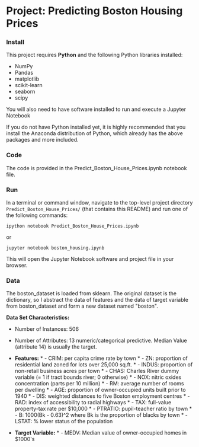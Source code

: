 # **Project: Predicting Boston Housing Prices**

### **Install**

This project requires **Python** and the following Python libraries installed:

*   NumPy
*   Pandas
*   matplotlib
*   scikit-learn
*   seaborn
*   scipy

You will also need to have software installed to run and execute a Jupyter Notebook

If you do not have Python installed yet, it is highly recommended that you install the Anaconda distribution of Python, which already has the above packages and more included.

### **Code**

The code is provided in the Predict_Boston_House_Prices.ipynb notebook file.

### **Run**

In a terminal or command window, navigate to the top-level project directory ```Predict_Boston_House_Prices/``` (that contains this README) and run one of the following commands:


```
ipython notebook Predict_Boston_House_Prices.ipynb
```

or

```
jupyter notebook boston_housing.ipynb
```

This will open the Jupyter Notebook software and project file in your browser.

### **Data**

The boston_dataset is loaded from sklearn. The original dataset is the dictionary, so I abstract the data of features and the data of target variable from boston_dataset and form a new dataset named "boston".

**Data Set Characteristics:**  

*   Number of Instances: 506 
*   Number of Attributes: 13 numeric/categorical predictive. Median Value (attribute 14) is usually the target.
*   **Features:**
        * - CRIM:     per capita crime rate by town
        * - ZN:       proportion of residential land zoned for lots over 25,000 sq.ft.
        * - INDUS:    proportion of non-retail business acres per town
        * - CHAS:     Charles River dummy variable (= 1 if tract bounds river; 0 otherwise)
        * - NOX:      nitric oxides concentration (parts per 10 million)
        * - RM:       average number of rooms per dwelling
        * - AGE:      proportion of owner-occupied units built prior to 1940
        * - DIS:      weighted distances to five Boston employment centres
        * - RAD:      index of accessibility to radial highways
        * - TAX:      full-value property-tax rate per $10,000
        * - PTRATIO:  pupil-teacher ratio by town
        * - B:        1000(Bk - 0.63)^2 where Bk is the proportion of blacks by town
        * - LSTAT:    % lower status of the population

*   **Target Variable:**
        * - MEDV:     Median value of owner-occupied homes in $1000's
